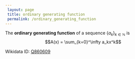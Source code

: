 ```yaml
---
 layout: page
 title: ordinary generating function
 permalink: /ordinary_generating_function
---
```

The **ordinary generating function** of a sequence $\{a_k\}_{k\in\mathbb N}$ is $$A(x) = \sum_{k=0}^\infty a_kx^k$$

Wikidata ID: [Q860609](https://www.wikidata.org/wiki/Q860609)